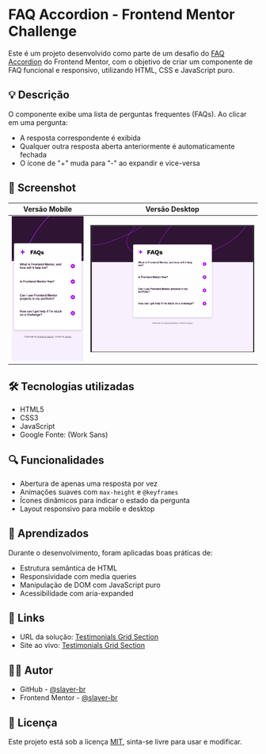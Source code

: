 # FAQ Accordion - Frontend Mentor Challenge
Este é um projeto desenvolvido como parte de um desafio do <a href="https://www.frontendmentor.io/challenges/faq-accordion-wyfFdeBwBz" target="_blank" rel="noopener noreferrer">FAQ Accordion</a> do Frontend Mentor, com o objetivo de criar um componente de FAQ funcional e responsivo, utilizando HTML, CSS e JavaScript puro.

## 💡 Descrição
O componente exibe uma lista de perguntas frequentes (FAQs). Ao clicar em uma pergunta:
- A resposta correspondente é exibida
- Qualquer outra resposta aberta anteriormente é automaticamente fechada
- O ícone de "+" muda para "-" ao expandir e vice-versa

## 📸 Screenshot
| Versão Mobile | Versão Desktop |
|---------------|----------------|
| ![Mobile](./assets/images/faq-accordion-mobile.gif) | ![Desktop](./assets/images/faq-accordion-desktop.gif) |

## 🛠️ Tecnologias utilizadas
- HTML5
- CSS3
- JavaScript 
- Google Fonte: (Work Sans)

## 🔍 Funcionalidades
- Abertura de apenas uma resposta por vez
- Animações suaves com `max-height` e `@keyframes`
- Ícones dinâmicos para indicar o estado da pergunta
- Layout responsivo para mobile e desktop

## 🎯 Aprendizados
Durante o desenvolvimento, foram aplicadas boas práticas de:
- Estrutura semântica de HTML
- Responsividade com media queries
- Manipulação de DOM com JavaScript puro
- Acessibilidade com aria-expanded

## 🔗 Links
- URL da solução: <a href="https://github.com/slayer-br/faq-accordion" target="_blank" rel="noopener noreferrer">Testimonials Grid Section</a>
- Site ao vivo: <a href="https://github.com/slayer-br/faq-accordion" target="_blank" rel="noopener noreferrer">Testimonials Grid Section</a>

## 👨‍💻 Autor
- GitHub - <a href="https://github.com/slayer-br" target="_blank" rel="noopener noreferrer">@slayer-br</a>
- Frontend Mentor - <a href="https://www.frontendmentor.io/profile/slayer-br" target="_blank" rel="noopener noreferrer">@slayer-br</a>

## 📝 Licença
Este projeto está sob a licença [MIT](LICENSE), sinta-se livre para usar e modificar.